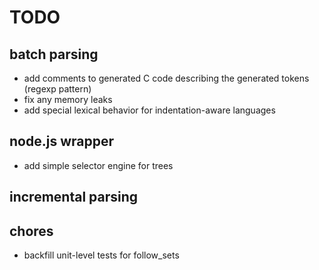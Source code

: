 TODO
====

## batch parsing
- add comments to generated C code describing the generated tokens (regexp pattern)
- fix any memory leaks
- add special lexical behavior for indentation-aware languages

## node.js wrapper
- add simple selector engine for trees

## incremental parsing

## chores
- backfill unit-level tests for follow_sets